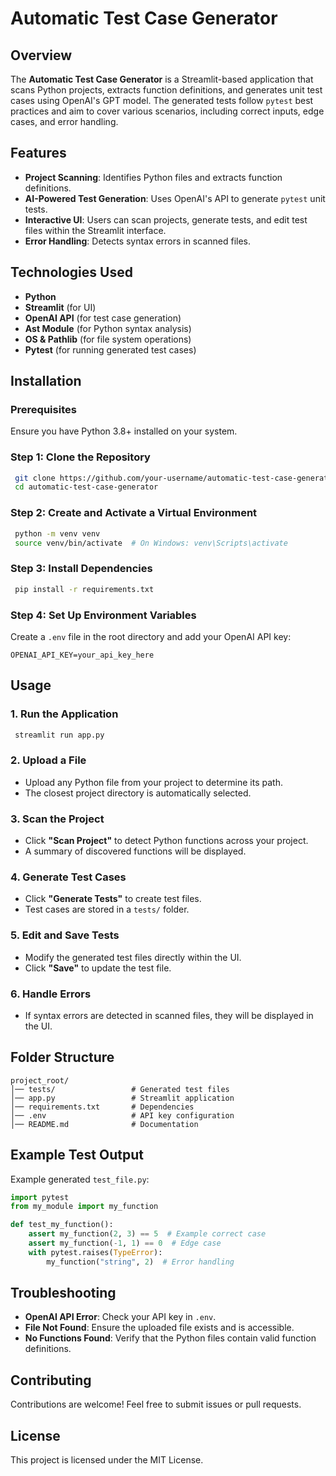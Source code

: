 # Automatic Test Case Generator

## Overview
The **Automatic Test Case Generator** is a Streamlit-based application that scans Python projects, extracts function definitions, and generates unit test cases using OpenAI's GPT model. The generated tests follow `pytest` best practices and aim to cover various scenarios, including correct inputs, edge cases, and error handling.

## Features
- **Project Scanning**: Identifies Python files and extracts function definitions.
- **AI-Powered Test Generation**: Uses OpenAI's API to generate `pytest` unit tests.
- **Interactive UI**: Users can scan projects, generate tests, and edit test files within the Streamlit interface.
- **Error Handling**: Detects syntax errors in scanned files.

## Technologies Used
- **Python**
- **Streamlit** (for UI)
- **OpenAI API** (for test case generation)
- **Ast Module** (for Python syntax analysis)
- **OS & Pathlib** (for file system operations)
- **Pytest** (for running generated test cases)

## Installation
### Prerequisites
Ensure you have Python 3.8+ installed on your system.

### Step 1: Clone the Repository
```sh
 git clone https://github.com/your-username/automatic-test-case-generator.git
 cd automatic-test-case-generator
```

### Step 2: Create and Activate a Virtual Environment
```sh
 python -m venv venv
 source venv/bin/activate  # On Windows: venv\Scripts\activate
```

### Step 3: Install Dependencies
```sh
 pip install -r requirements.txt
```

### Step 4: Set Up Environment Variables
Create a `.env` file in the root directory and add your OpenAI API key:
```
OPENAI_API_KEY=your_api_key_here
```

## Usage
### 1. Run the Application
```sh
 streamlit run app.py
```

### 2. Upload a File
- Upload any Python file from your project to determine its path.
- The closest project directory is automatically selected.

### 3. Scan the Project
- Click **"Scan Project"** to detect Python functions across your project.
- A summary of discovered functions will be displayed.

### 4. Generate Test Cases
- Click **"Generate Tests"** to create test files.
- Test cases are stored in a `tests/` folder.

### 5. Edit and Save Tests
- Modify the generated test files directly within the UI.
- Click **"Save"** to update the test file.

### 6. Handle Errors
- If syntax errors are detected in scanned files, they will be displayed in the UI.

## Folder Structure
```
project_root/
│── tests/                 # Generated test files
│── app.py                 # Streamlit application
│── requirements.txt       # Dependencies
│── .env                   # API key configuration
│── README.md              # Documentation
```

## Example Test Output
Example generated `test_file.py`:
```python
import pytest
from my_module import my_function

def test_my_function():
    assert my_function(2, 3) == 5  # Example correct case
    assert my_function(-1, 1) == 0  # Edge case
    with pytest.raises(TypeError):
        my_function("string", 2)  # Error handling
```

## Troubleshooting
- **OpenAI API Error**: Check your API key in `.env`.
- **File Not Found**: Ensure the uploaded file exists and is accessible.
- **No Functions Found**: Verify that the Python files contain valid function definitions.

## Contributing
Contributions are welcome! Feel free to submit issues or pull requests.

## License
This project is licensed under the MIT License.